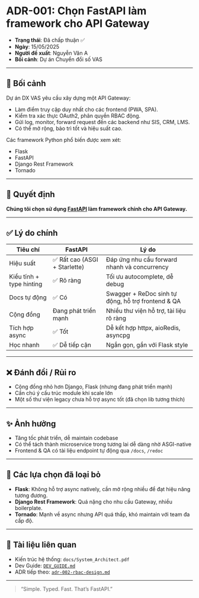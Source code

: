 # ADR-001: Chọn FastAPI làm framework cho API Gateway

* **Trạng thái**: Đã chấp thuận ✅
* **Ngày**: 15/05/2025
* **Người đề xuất**: Nguyễn Văn A
* **Bối cảnh**: Dự án Chuyển đổi số VAS

---

## 📌 Bối cảnh

Dự án DX VAS yêu cầu xây dựng một API Gateway:

* Làm điểm truy cập duy nhất cho các frontend (PWA, SPA).
* Kiểm tra xác thực OAuth2, phân quyền RBAC động.
* Gửi log, monitor, forward request đến các backend như SIS, CRM, LMS.
* Có thể mở rộng, bảo trì tốt và hiệu suất cao.

Các framework Python phổ biến được xem xét:

* Flask
* FastAPI
* Django Rest Framework
* Tornado

---

## 🧠 Quyết định

**Chúng tôi chọn sử dụng [FastAPI](https://fastapi.tiangolo.com/) làm framework chính cho API Gateway.**

---

## ✅ Lý do chính

| Tiêu chí                 | FastAPI                      | Lý do                                              |
| ------------------------ | ---------------------------- | -------------------------------------------------- |
| Hiệu suất                | ✅ Rất cao (ASGI + Starlette) | Đáp ứng nhu cầu forward nhanh và concurrency       |
| Kiểu tĩnh + type hinting | ✅ Rõ ràng                    | Tối ưu autocomplete, dễ debug                      |
| Docs tự động             | ✅ Có                         | Swagger + ReDoc sinh tự động, hỗ trợ frontend & QA |
| Cộng đồng                | Đang phát triển mạnh         | Nhiều thư viện hỗ trợ, tài liệu rõ ràng            |
| Tích hợp async           | ✅ Tốt                        | Dễ kết hợp httpx, aioRedis, asyncpg                |
| Học nhanh                | ✅ Dễ tiếp cận                | Ngắn gọn, gần với Flask style                      |

---

## ❌ Đánh đổi / Rủi ro

* Cộng đồng nhỏ hơn Django, Flask (nhưng đang phát triển mạnh)
* Cần chú ý cấu trúc module khi scale lớn
* Một số thư viện legacy chưa hỗ trợ async tốt (đã chọn lib tương thích)

---

## ✨ Ảnh hưởng

* Tăng tốc phát triển, dễ maintain codebase
* Có thể tách thành microservice trong tương lai dễ dàng nhờ ASGI-native
* Frontend & QA có tài liệu endpoint tự động qua `/docs`, `/redoc`

---

## 🔄 Các lựa chọn đã loại bỏ

* **Flask**: Không hỗ trợ async natively, cần mở rộng nhiều để đạt hiệu năng tương đương.
* **Django Rest Framework**: Quá nặng cho nhu cầu Gateway, nhiều boilerplate.
* **Tornado**: Mạnh về async nhưng API quá thấp, khó maintain với team đa cấp độ.

---

## 📎 Tài liệu liên quan

* Kiến trúc hệ thống: `docs/System_Architect.pdf`
* Dev Guide: [`DEV_GUIDE.md`](../DEV_GUIDE.md)
* ADR tiếp theo: [`adr-002-rbac-design.md`](./adr-002-rbac-design.md)

---

> “Simple. Typed. Fast. That’s FastAPI.”
